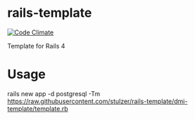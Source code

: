 rails-template
==============

[![Code Climate](https://codeclimate.com/github/stulzer/rails-template.png)](https://codeclimate.com/github/stulzer/rails-template)

Template for Rails 4

Usage
==============

rails new app -d postgresql -Tm https://raw.githubusercontent.com/stulzer/rails-template/dmi-template/template.rb
